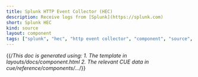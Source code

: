 ```yaml
---
title: Splunk HTTP Event Collector (HEC)
description: Receive logs from [Splunk](https://splunk.com)
short: Splunk HEC
kind: source
layout: component
tags: ["splunk", "hec", "http event collector", "component", "source", "logs"]
---
```


{{/*This doc is generated using:
     1. The template in layouts/docs/component.html
2. The relevant CUE data in cue/reference/components/...*/}}
